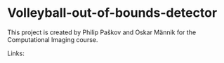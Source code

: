 # Volleyball-out-of-bounds-detector

This project is created by Philip Paškov and Oskar Männik for the Computational Imaging course.


Links: 
